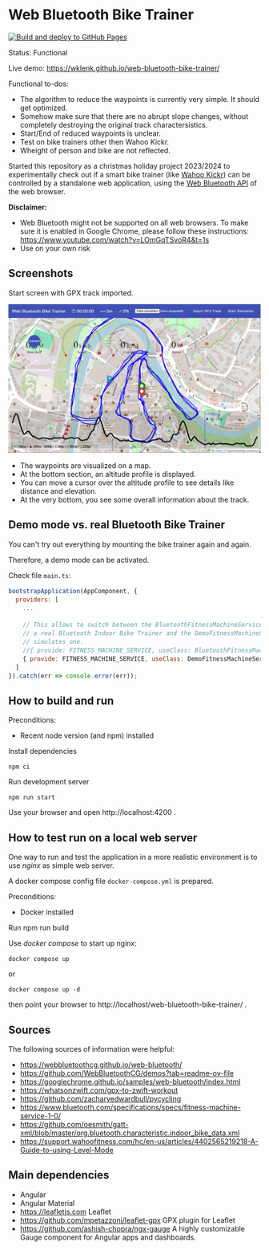 # Web Bluetooth Bike Trainer

[![Build and deploy to GitHub Pages](https://github.com/wklenk/web-bluetooth-bike-trainer/actions/workflows/deploy-to-gh-pages.yml/badge.svg)](https://github.com/wklenk/web-bluetooth-bike-trainer/actions/workflows/deploy-to-gh-pages.yml)

Status: Functional

Live demo: https://wklenk.github.io/web-bluetooth-bike-trainer/

Functional to-dos:
* The algorithm to reduce the waypoints is currently very simple. It should get optimized.
* Somehow make sure that there are no abrupt slope changes, without completely destroying the original track charactersistics.
* Start/End of reduced waypoints is unclear.
* Test on bike trainers other then Wahoo Kickr.
* Wheight of person and bike are not reflected.


Started this repository as a christmas holiday project 2023/2024 to experimentally check out if a smart bike trainer (like [Wahoo Kickr](https://www.wahoofitness.com/devices/indoor-cycling/bike-trainers/kickr-buy)) can be controlled by a standalone web application, using the [Web Bluetooth API](https://developer.mozilla.org/en-US/docs/Web/API/Web_Bluetooth_API) of the web browser.

**Disclaimer:** 
* Web Bluetooth might not be supported on all web browsers. To make sure it is enabled in Google Chrome, please follow these instructions: https://www.youtube.com/watch?v=LOmGqTSvoR4&t=1s
* Use on your own risk

## Screenshots

Start screen with GPX track imported.

![Start screen with GPX track imported](media/2024-12-26_14h20_22.png)

* The waypoints are visualized on a map.
* At the bottom section, an altitude profile is displayed.
* You can move a cursor over the altitude profile to see details like distance and elevation.
* At the very bottom, you see some overall information about the track.

## Demo mode vs. real Bluetooth Bike Trainer

You can't try out everything by mounting the bike trainer again and again.

Therefore, a demo mode can be activated.

Check file `main.ts`:

````javascript
bootstrapApplication(AppComponent, {
  providers: [
    ...

    // This allows to switch between the BluetoothFitnessMachineService which requires
    // a real Bluetooth Indoor Bike Trainer and the DemoFitnessMachineService, which just
    // simulates one.
    //{ provide: FITNESS_MACHINE_SERVICE, useClass: BluetoothFitnessMachineService },
    { provide: FITNESS_MACHINE_SERVICE, useClass: DemoFitnessMachineService },
  ]
}).catch(err => console.error(err));
````

## How to build and run

Preconditions:
* Recent node version (and npm) installed


Install dependencies

    npm ci

Run development server

    npm run start

Use your browser and open http://localhost:4200 .   

## How to test run on a local web server

One way to run and test the application in a more realistic environment is to use *nginx* as simple web server.

A docker compose config file `docker-compose.yml` is prepared.

Preconditions:

* Docker installed

Run
    npm run build

Use *docker compose* to start up nginx:

    docker compose up

or

    docker compose up -d

then point your browser to http://localhost/web-bluetooth-bike-trainer/ .
    

## Sources
The following sources of information were helpful:

* https://webbluetoothcg.github.io/web-bluetooth/
* https://github.com/WebBluetoothCG/demos?tab=readme-ov-file
* https://googlechrome.github.io/samples/web-bluetooth/index.html
* https://whatsonzwift.com/gpx-to-zwift-workout
* https://github.com/zacharyedwardbull/pycycling
* https://www.bluetooth.com/specifications/specs/fitness-machine-service-1-0/
* https://github.com/oesmith/gatt-xml/blob/master/org.bluetooth.characteristic.indoor_bike_data.xml
* https://support.wahoofitness.com/hc/en-us/articles/4402565219218-A-Guide-to-using-Level-Mode

## Main dependencies

* Angular
* Angular Material
* https://leafletjs.com Leaflet
* https://github.com/mpetazzoni/leaflet-gpx GPX plugin for Leaflet
* https://github.com/ashish-chopra/ngx-gauge A highly customizable Gauge component for Angular apps and dashboards. 
